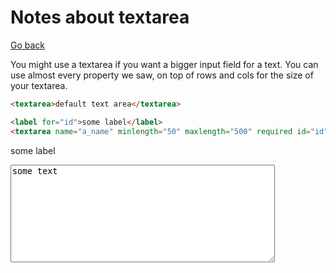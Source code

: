 # Notes about textarea

[Go back](../index.md#forms)

You might use a textarea if you want a bigger input field for a text. You can use almost every property we saw, on top of rows and cols for the size of your textarea.

```html
<textarea>default text area</textarea>

<label for="id">some label</label>
<textarea name="a_name" minlength="50" maxlength="500" required id="id" rows="10" cols="50" placeholder="default text" >some text</textarea>
```

<label for="id">some label</label>
<textarea name="a_name" minlength="50" maxlength="500" required id="id" rows="10" cols="50" placeholder="default text" >some text</textarea>